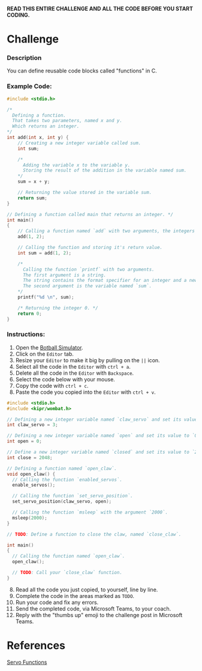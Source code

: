 **READ THIS ENTIRE CHALLENGE AND ALL THE CODE BEFORE YOU START CODING.**

# Challenge

### Description

You can define reusable code blocks called "functions" in C.

### Example Code:

```c
#include <stdio.h>

/*
  Defining a function.
  That takes two parameters, named x and y.
  Which returns an integer.
*/
int add(int x, int y) {
    // Creating a new integer variable called sum.
    int sum;

    /*
      Adding the variable x to the variable y.
      Storing the result of the addition in the variable named sum.
    */
    sum = x + y;

    // Returning the value stored in the variable sum.
    return sum;
}

// Defining a function called main that returns an integer. */
int main()
{
    // Calling a function named `add` with two arguments, the integers `1` and `2`.
    add(1, 2);

    // Calling the function and storing it's return value.
    int sum = add(1, 2);

    /*
      Calling the function `printf` with two arguments.
      The first argument is a string.
      The string contains the format specifier for an integer and a newline.
      The second argument is the variable named `sum`.
    */
    printf("%d \n", sum);

    /* Returning the integer 0. */
    return 0;
}
```

### Instructions:

1. Open the [Botball Simulator](https://www.botballacademy.org/sim).
2. Click on the `Editor` tab.
3. Resize your `Editor` to make it big by pulling on the `||` icon.
4. Select all the code in the `Editor` with `ctrl + a`.
5. Delete all the code in the `Editor` with `Backspace`.
6. Select the code below with your mouse.
7. Copy the code with `ctrl + c`.
8. Paste the code you copied into the `Editor` with `ctrl + v`.

```c
#include <stdio.h>
#include <kipr/wombat.h>

// Defining a new integer variable named `claw_servo` and set its value to `3`.
int claw_servo = 3;

// Defining a new integer variable named `open` and set its value to `0`.
int open = 0;

// Define a new integer variable named `closed` and set its value to `2048`.
int close = 2048;

// Defining a function named `open_claw`.
void open_claw() {
  // Calling the function `enabled_servos`.
  enable_servos();

  // Calling the function `set_servo_position`.
  set_servo_position(claw_servo, open);

  // Calling the function `msleep` with the argument `2000`.
  msleep(2000);
}

// TODO: Define a function to close the claw, named `close_claw`.

int main()
{
  // Calling the function named `open_claw`.
  open_claw();

  // TODO: Call your `close_claw` function.
}
```

8. Read all the code you just copied, to yourself, line by line.
9. Complete the code in the areas marked as `TODO`.
10. Run your code and fix any errors.
11. Send the completed code, via Microsoft Teams, to your coach.
12. Reply with the "thumbs up" emoji to the challenge post in Microsoft Teams.

# References

[Servo Functions](https://files.kipr.org/wallaby/wallaby_doc/group__servo.html)
